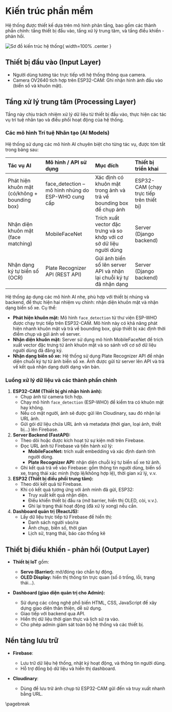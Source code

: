 # Kiến trúc phần mềm

Hệ thống được thiết kế dựa trên mô hình phân tầng, bao gồm các thành phần chính: tầng thiết bị đầu vào, tầng xử lý trung tâm, và tầng điều khiển - phản hồi.


![Sơ đồ kiến trúc hệ thống](images/aiot_system.png){ width=100% .center }

## Thiết bị đầu vào (Input Layer)

- Người dùng tương tác trực tiếp với hệ thống thông qua camera.
- Camera OV2640 tích hợp trên ESP32-CAM: Ghi nhận hình ảnh đầu vào (biển số và khuôn mặt).

## Tầng xử lý trung tâm (Processing Layer)

Tầng này chịu trách nhiệm xử lý dữ liệu từ thiết bị đầu vào, thực hiện các tác vụ trí tuệ nhân tạo và điều phối hoạt động của hệ thống.

### Các mô hình Trí tuệ Nhân tạo (AI Models)

Hệ thống sử dụng các mô hình AI chuyên biệt cho từng tác vụ, được tóm tắt trong bảng sau:

| Tác vụ AI                               | Mô hình / API sử dụng                               | Mục đích                                                                 | Thiết bị triển khai                     |
| :-------------------------------------- | :-------------------------------------------------- | :---------------------------------------------------------------------- | :-------------------------------------- |
| Phát hiện khuôn mặt (có/không + bounding box) | face_detection – mô hình nhúng do ESP-WHO cung cấp | Xác định có khuôn mặt trong ảnh và trả về bounding box để chụp ảnh       | ESP32-CAM (chạy trực tiếp trên thiết bị) |
| Nhận diện khuôn mặt (face matching)      | MobileFaceNet                                       | Trích xuất vector đặc trưng và so khớp với cơ sở dữ liệu người dùng      | Server (Django backend)                 |
| Nhận dạng ký tự biển số (OCR)           | Plate Recognizer API (REST API)                     | Gửi ảnh biển số lên server API và nhận lại chuỗi ký tự đã nhận dạng | Server (Django backend)                 |

Hệ thống áp dụng các mô hình AI nhẹ, phù hợp với thiết bị nhúng và backend, để thực hiện hai nhiệm vụ chính: nhận diện khuôn mặt và nhận dạng biển số xe. Cụ thể:

-   **Phát hiện khuôn mặt:**
    Mô hình `face_detection` từ thư viện ESP-WHO được chạy trực tiếp trên ESP32-CAM. Mô hình này có khả năng phát hiện nhanh khuôn mặt và trả về bounding box, giúp thiết bị xác định thời điểm chụp và gửi ảnh về server.
-   **Nhận diện khuôn mặt:**
    Server sử dụng mô hình MobileFaceNet để trích xuất vector đặc trưng từ ảnh khuôn mặt và so sánh với cơ sở dữ liệu người dùng đã đăng ký.
-   **Nhận dạng biển số xe:**
    Hệ thống sử dụng Plate Recognizer API để nhận diện chuỗi ký tự từ ảnh biển số xe. Ảnh được gửi từ server lên API và trả về kết quả nhận dạng dưới dạng văn bản.

### Luồng xử lý dữ liệu và các thành phần chính

1.  **ESP32-CAM (Thiết bị ghi nhận hình ảnh):**
    *   Chụp ảnh từ camera tích hợp.
    *   Chạy mô hình `face_detection` (ESP-WHO) để kiểm tra có khuôn mặt hay không.
    *   Nếu có mặt người, ảnh sẽ được gửi lên Cloudinary, sau đó nhận lại URL ảnh.
    *   Gửi gói dữ liệu chứa URL ảnh và metadata (thời gian, loại ảnh, thiết bị…) lên Firebase.
2.  **Server Backend (FastAPI):**
    *   Theo dõi hoặc được kích hoạt từ sự kiện mới trên Firebase.
    *   Đọc URL ảnh từ Firebase và tiến hành xử lý:
        *   **MobileFaceNet:** trích xuất embedding và xác định danh tính người dùng.
        *   **Plate Recognizer API:** nhận diện chuỗi ký tự biển số xe từ ảnh.
    *   Ghi kết quả trả về vào Firebase: gồm thông tin người dùng, biển số xe, trạng thái xác minh (hợp lệ/không hợp lệ), thời gian xử lý, v.v.
3.  **ESP32 (Thiết bị điều phối trung tâm):**
    *   Theo dõi kết quả từ Firebase.
    *   Khi có kết quả tương ứng với ảnh mình đã gửi, ESP32:
        *   Truy xuất kết quả nhận diện.
        *   Điều khiển thiết bị đầu ra (mở barrier, hiển thị OLED, còi, v.v.).
        *   Ghi lại trạng thái hoạt động (đã xử lý xong) nếu cần.
4.  **Dashboard quản trị (ReactJS):**
    *   Lấy dữ liệu trực tiếp từ Firebase để hiển thị:
        *   Danh sách người vào/ra
        *   Ảnh chụp, biển số, thời gian
        *   Lịch sử, trạng thái, báo cáo thống kê

## Thiết bị điều khiển - phản hồi (Output Layer)

- **Thiết bị IoT** gồm:
  - **Servo (Barrier):** mở/đóng rào chắn tự động.
  - **OLED Display:** hiển thị thông tin trực quan (số ô trống, lỗi, trạng thái...).

- **Dashboard (giao diện quản trị cho Admin):**
  - Sử dụng các công nghệ phổ biến HTML, CSS, JavaScript để xây dựng giao diện thân thiện, dễ sử dụng.
  - Giao tiếp với backend qua API.
  - Hiển thị dữ liệu thời gian thực và lịch sử ra vào.
  - Cho phép admin giám sát toàn bộ hệ thống và các thiết bị.

## Nền tảng lưu trữ

- **Firebase**:
  - Lưu trữ dữ liệu hệ thống, nhật ký hoạt động, và thông tin người dùng.
  - Hỗ trợ đồng bộ dữ liệu và hiển thị dashboard.

- **Cloudinary**:
  - Dùng để lưu trữ ảnh chụp từ ESP32-CAM gửi đến và truy xuất nhanh bằng URL.

\pagebreak
